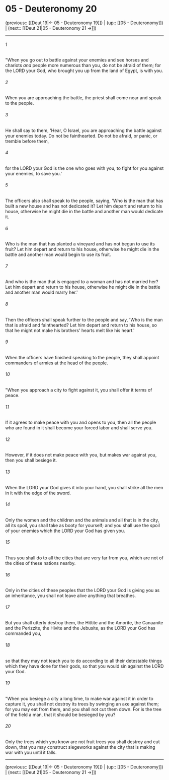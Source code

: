 # 05 - Deuteronomy 20

(previous:: [[Deut 19|← 05 - Deuteronomy 19]]) | (up:: [[05 - Deuteronomy]]) | (next:: [[Deut 21|05 - Deuteronomy 21 →]])

***


###### 1 
"When you go out to battle against your enemies and see horses and chariots _and_ people more numerous than you, do not be afraid of them; for the LORD your God, who brought you up from the land of Egypt, is with you. 

###### 2 
When you are approaching the battle, the priest shall come near and speak to the people. 

###### 3 
He shall say to them, 'Hear, O Israel, you are approaching the battle against your enemies today. Do not be fainthearted. Do not be afraid, or panic, or tremble before them, 

###### 4 
for the LORD your God is the one who goes with you, to fight for you against your enemies, to save you.' 

###### 5 
The officers also shall speak to the people, saying, 'Who is the man that has built a new house and has not dedicated it? Let him depart and return to his house, otherwise he might die in the battle and another man would dedicate it. 

###### 6 
Who is the man that has planted a vineyard and has not begun to use its fruit? Let him depart and return to his house, otherwise he might die in the battle and another man would begin to use its fruit. 

###### 7 
And who is the man that is engaged to a woman and has not married her? Let him depart and return to his house, otherwise he might die in the battle and another man would marry her.' 

###### 8 
Then the officers shall speak further to the people and say, 'Who is the man that is afraid and fainthearted? Let him depart and return to his house, so that he might not make his brothers' hearts melt like his heart.' 

###### 9 
When the officers have finished speaking to the people, they shall appoint commanders of armies at the head of the people. 

###### 10 
"When you approach a city to fight against it, you shall offer it terms of peace. 

###### 11 
If it agrees to make peace with you and opens to you, then all the people who are found in it shall become your forced labor and shall serve you. 

###### 12 
However, if it does not make peace with you, but makes war against you, then you shall besiege it. 

###### 13 
When the LORD your God gives it into your hand, you shall strike all the men in it with the edge of the sword. 

###### 14 
Only the women and the children and the animals and all that is in the city, all its spoil, you shall take as booty for yourself; and you shall use the spoil of your enemies which the LORD your God has given you. 

###### 15 
Thus you shall do to all the cities that are very far from you, which are not of the cities of these nations nearby. 

###### 16 
Only in the cities of these peoples that the LORD your God is giving you as an inheritance, you shall not leave alive anything that breathes. 

###### 17 
But you shall utterly destroy them, the Hittite and the Amorite, the Canaanite and the Perizzite, the Hivite and the Jebusite, as the LORD your God has commanded you, 

###### 18 
so that they may not teach you to do according to all their detestable things which they have done for their gods, so that you would sin against the LORD your God. 

###### 19 
"When you besiege a city a long time, to make war against it in order to capture it, you shall not destroy its trees by swinging an axe against them; for you may eat from them, and you shall not cut them down. For is the tree of the field a man, that it should be besieged by you? 

###### 20 
Only the trees which you know are not fruit trees you shall destroy and cut down, that you may construct siegeworks against the city that is making war with you until it falls.

***

(previous:: [[Deut 19|← 05 - Deuteronomy 19]]) | (up:: [[05 - Deuteronomy]]) | (next:: [[Deut 21|05 - Deuteronomy 21 →]])
